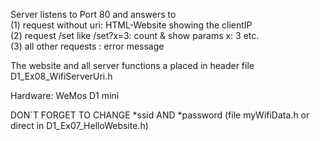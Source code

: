 Server listens to Port 80 and answers to  
(1) request without uri: HTML-Website showing the clientIP  
(2) request /set like /set?x=3: count & show params x: 3 etc.  
(3) all other requests : error message

The website and all server functions a placed in header file D1_Ex08_WifiServerUri.h

Hardware: WeMos D1 mini

DON´T FORGET TO CHANGE *ssid AND *password (file  myWifiData.h or direct in D1_Ex07_HelloWebsite.h)
